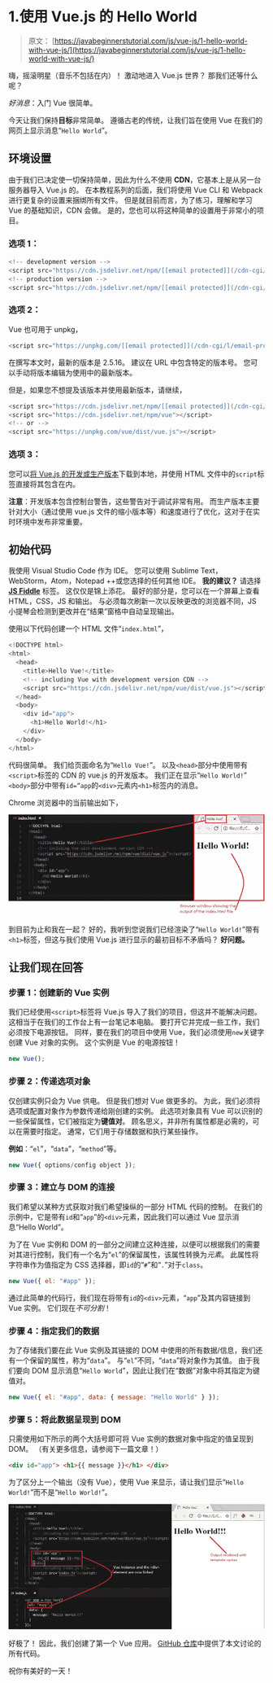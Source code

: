 # 1.使用 Vue.js 的 Hello World

> 原文： [https://javabeginnerstutorial.com/js/vue-js/1-hello-world-with-vue-js/](https://javabeginnerstutorial.com/js/vue-js/1-hello-world-with-vue-js/)

嗨，摇滚明星（音乐不包括在内）！ 激动地进入 Vue.js 世界？ 那我们还等什么呢？

*好消息*：入门 Vue 很简单。

今天让我们保持**目标**非常简单。 遵循古老的传统，让我们旨在使用 Vue 在我们的网页上显示消息“`Hello World`”。

## 环境设置

由于我们已决定使一切保持简单，因此为什么不使用 **CDN**，它基本上是从另一台服务器导入 Vue.js 的。 在本教程系列的后面，我们将使用 Vue CLI 和 Webpack 进行更复杂的设置来捆绑所有文件。 但是就目前而言，为了练习，理解和学习 Vue 的基础知识，CDN 会做。 是的，您也可以将这种简单的设置用于非常小的项目。

### 选项 1：

```java
<!-- development version -->
<script src="https://cdn.jsdelivr.net/npm/[[email protected]](/cdn-cgi/l/email-protection)/dist/vue.js"></script>
<!-- production version -->
<script src="https://cdn.jsdelivr.net/npm/[[email protected]](/cdn-cgi/l/email-protection)"></script>
```

### 选项 2：

Vue 也可用于 unpkg，

```java
<script src="https://unpkg.com/[[email protected]](/cdn-cgi/l/email-protection)/dist/vue.js"></script>
```

在撰写本文时，最新的版本是 2.5.16。 建议在 URL 中包含特定的版本号。 您可以手动将版本编辑为使用中的最新版本。

但是，如果您不想提及该版本并使用最新版本，请继续，

```java
<script src="https://cdn.jsdelivr.net/npm/[[email protected]](/cdn-cgi/l/email-protection)/dist/vue.js"></script>
<script src="https://cdn.jsdelivr.net/npm/vue"></script>
<!-- or -->
<script src="https://unpkg.com/vue/dist/vue.js"></script>
```

### 选项 3：

您可以[将 Vue.js 的开发或生产版本](https://vuejs.org/v2/guide/installation.html)下载到本地，并使用 HTML 文件中的`script`标签直接将其包含在内。

**注意**：开发版本包含控制台警告，这些警告对于调试非常有用。 而生产版本主要针对大小（通过使用 vue.js 文件的缩小版本等）和速度进行了优化，这对于在实时环境中发布非常重要。

## 初始代码

我使用 Visual Studio Code 作为 IDE。 您可以使用 Sublime Text，WebStorm，Atom，Notepad ++或您选择的任何其他 IDE。 **我的建议？** 请选择 [**JS Fiddle**](https://jsfiddle.net/) 标签。 这仅仅是锦上添花。 最好的部分是，您可以在一个屏幕上查看 HTML，CSS，JS 和输出。 与必须每次刷新一次以反映更改的浏览器不同，JS 小提琴会检测到更改并在“结果”窗格中自动呈现输出。

使用以下代码创建一个 HTML 文件“`index.html`”，

```java
<!DOCTYPE html>
<html>
  <head>
    <title>Hello Vue!</title>
    <!-- including Vue with development version CDN -->
    <script src="https://cdn.jsdelivr.net/npm/vue/dist/vue.js"></script>
  </head>
  <body>
    <div id="app">
      <h1>Hello World!</h1>
    </div>
  </body>
</html>
```

代码很简单。 我们给页面命名为“`Hello Vue!`”。 以及`<head>`部分中使用带有`<script>`标签的 CDN 的 vue.js 的开发版本。 我们正在显示“`Hello World!`” `<body>`部分中带有`id=”app`的`<div>`元素内`<h1>`标签内的消息。

Chrome 浏览器中的当前输出如下，

![Initial code set up](img/48f184397978913cd4dba79a25f463b3.png)

到目前为止和我在一起？ 好的，我听到您说我们已经渲染了“`Hello World!`”带有`<h1>`标签，但这与我们使用 Vue.js 进行显示的最初目标不矛盾吗？ **好问题。**

## 让我们现在回答

### 步骤 1：创建新的 Vue 实例

我们已经使用`<script>`标签将 Vue.js 导入了我们的项目，但这并不能解决问题。 这相当于在我们的工作台上有一台笔记本电脑。 要打开它并完成一些工作，我们必须按下电源按钮。 同样，要在我们的项目中使用 Vue，我们必须使用`new`关键字创建 Vue 对象的实例。 这个实例是 Vue 的电源按钮！

```javascript
new Vue();
```

### 步骤 2：传递选项对象

仅创建实例只会为 Vue 供电。 但是我们想对 Vue 做更多的。 为此，我们必须将选项或配置对象作为参数传递给刚创建的实例。 此选项对象具有 Vue 可以识别的一些保留属性，它们被指定为**键值对**。 顾名思义，并非所有属性都是必需的，可以在需要时指定。 通常，它们用于存储数据和执行某些操作。

**例如**：“`el`”，“`data`”，“`method`”等。

```javascript
new Vue({ options/config object });
```

### 步骤 3：建立与 DOM 的连接

我们希望以某种方式获取对我们希望操纵的一部分 HTML 代码的控制。 在我们的示例中，它是带有`id`和“`app`”的`<div>`元素，因此我们可以通过 Vue 显示消息“Hello World”。

为了在 Vue 实例和 DOM 的一部分之间建立这种连接，以便可以根据我们的需要对其进行控制，我们有一个名为“`el`”的保留属性，该属性转换为*元素*。 此属性将字符串作为值指定为 CSS 选择器，即`id`的“`#`”和“`.`”对于`class`。

```javascript
new Vue({ el: "#app" });
```

通过此简单的代码行，我们现在将带有`id`的`<div>`元素，“`app`”及其内容链接到 Vue 实例。 它们现在*不可分割*！

### 步骤 4：指定我们的数据

为了存储我们要在此 Vue 实例及其链接的 DOM 中使用的所有数据/信息，我们还有一个保留的属性，称为“`data`”。 与“`el`”不同，“`data`”将对象作为其值。 由于我们要向 DOM 显示消息“`Hello World`”，因此让我们在“数据”对象中将其指定为键值对。

```javascript
new Vue({ el: "#app", data: { message: "Hello World" } });
```

### 步骤 5：将此数据呈现到 DOM

只需使用如下所示的两个大括号即可将 Vue 实例的数据对象中指定的值呈现到 DOM。 （有关更多信息，请参阅下一篇文章！）

```html
<div id="app"> <h1>{{ message }}</h1> </div>
```

为了区分上一个输出（没有 Vue），使用 Vue 来显示，请让我们显示“`Hello World!`”而不是“`Hello World!`”。

![Vue.js output](img/6db1fd39a9ccc23d42cc746ed9c95ad8.png)

好极了！ 因此，我们创建了第一个 Vue 应用。 [GitHub 仓库](https://github.com/JBTAdmin/vuejs/tree/master/01_Hello%20World%20with%20Vuejs)中提供了本文讨论的所有代码。

祝你有美好的一天！
